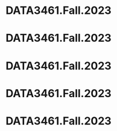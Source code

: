# DATA3461.Fall.2023
# DATA3461.Fall.2023
# DATA3461.Fall.2023
# DATA3461.Fall.2023
# DATA3461.Fall.2023

